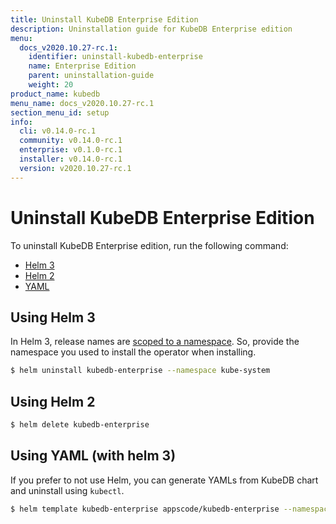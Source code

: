 ```yaml
---
title: Uninstall KubeDB Enterprise Edition
description: Uninstallation guide for KubeDB Enterprise edition
menu:
  docs_v2020.10.27-rc.1:
    identifier: uninstall-kubedb-enterprise
    name: Enterprise Edition
    parent: uninstallation-guide
    weight: 20
product_name: kubedb
menu_name: docs_v2020.10.27-rc.1
section_menu_id: setup
info:
  cli: v0.14.0-rc.1
  community: v0.14.0-rc.1
  enterprise: v0.1.0-rc.1
  installer: v0.14.0-rc.1
  version: v2020.10.27-rc.1
---
```


# Uninstall KubeDB Enterprise Edition

To uninstall KubeDB Enterprise edition, run the following command:

<ul class="nav nav-tabs" id="installerTab" role="tablist">
  <li class="nav-item">
    <a class="nav-link active" id="helm3-tab" data-toggle="tab" href="#helm3" role="tab" aria-controls="helm3" aria-selected="true">Helm 3</a>
  </li>
  <li class="nav-item">
    <a class="nav-link" id="helm2-tab" data-toggle="tab" href="#helm2" role="tab" aria-controls="helm2" aria-selected="false">Helm 2</a>
  </li>
  <li class="nav-item">
    <a class="nav-link" id="script-tab" data-toggle="tab" href="#script" role="tab" aria-controls="script" aria-selected="false">YAML</a>
  </li>
</ul>
<div class="tab-content" id="installerTabContent">
  <div class="tab-pane fade show active" id="helm3" role="tabpanel" aria-labelledby="helm3-tab">

## Using Helm 3

In Helm 3, release names are [scoped to a namespace](https://v3.helm.sh/docs/faq/#release-names-are-now-scoped-to-the-namespace). So, provide the namespace you used to install the operator when installing.

```bash
$ helm uninstall kubedb-enterprise --namespace kube-system
```

</div>
<div class="tab-pane fade" id="helm2" role="tabpanel" aria-labelledby="helm2-tab">

## Using Helm 2

```bash
$ helm delete kubedb-enterprise
```

</div>
<div class="tab-pane fade" id="script" role="tabpanel" aria-labelledby="script-tab">

## Using YAML (with helm 3)

If you prefer to not use Helm, you can generate YAMLs from KubeDB chart and uninstall using `kubectl`.

```bash
$ helm template kubedb-enterprise appscode/kubedb-enterprise --namespace kube-system | kubectl delete -f -
```

</div>
</div>
